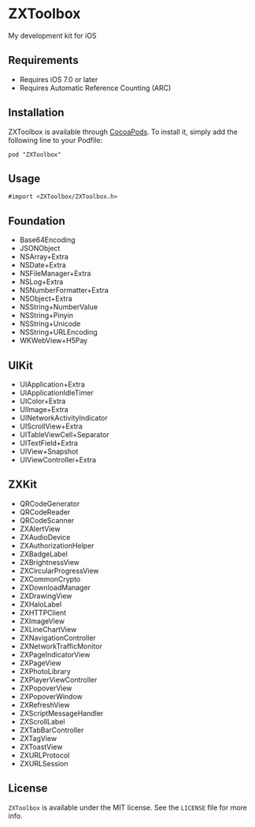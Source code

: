 # ZXToolbox
My development kit for iOS

## Requirements

* Requires iOS 7.0 or later
* Requires Automatic Reference Counting (ARC)

## Installation

ZXToolbox is available through [CocoaPods](https://cocoapods.org/pods/ZXToolbox). To install it, simply add the following line to your Podfile:

```
pod "ZXToolbox"
```

## Usage

```
#import <ZXToolbox/ZXToolbox.h>
```

## Foundation

* Base64Encoding
* JSONObject
* NSArray+Extra
* NSDate+Extra
* NSFileManager+Extra
* NSLog+Extra
* NSNumberFormatter+Extra
* NSObject+Extra
* NSString+NumberValue
* NSString+Pinyin
* NSString+Unicode
* NSString+URLEncoding
* WKWebView+H5Pay

## UIKit

* UIApplication+Extra
* UIApplicationIdleTimer
* UIColor+Extra
* UIImage+Extra
* UINetworkActivityIndicator
* UIScrollView+Extra
* UITableViewCell+Separator
* UITextField+Extra
* UIView+Snapshot
* UIViewController+Extra

## ZXKit

* QRCodeGenerator
* QRCodeReader
* QRCodeScanner
* ZXAlertView
* ZXAudioDevice
* ZXAuthorizationHelper
* ZXBadgeLabel
* ZXBrightnessView
* ZXCircularProgressView
* ZXCommonCrypto
* ZXDownloadManager
* ZXDrawingView
* ZXHaloLabel
* ZXHTTPClient
* ZXImageView
* ZXLineChartView
* ZXNavigationController
* ZXNetworkTrafficMonitor
* ZXPageIndicatorView
* ZXPageView
* ZXPhotoLibrary
* ZXPlayerViewController
* ZXPopoverView
* ZXPopoverWindow
* ZXRefreshView
* ZXScriptMessageHandler
* ZXScrollLabel
* ZXTabBarController
* ZXTagView
* ZXToastView
* ZXURLProtocol
* ZXURLSession

## License

`ZXToolbox` is available under the MIT license. See the `LICENSE` file for more info.

